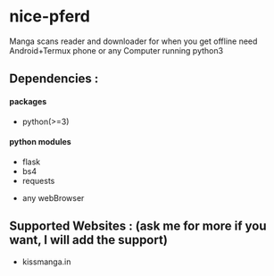 # nice-pferd
Manga scans reader and downloader for when you get offline need Android+Termux phone or any Computer running python3


## Dependencies :
#### packages
* python(>=3)
#### python modules
* flask
* bs4
* requests

+ any webBrowser

## Supported Websites : (ask me for more if you want, I will add the support)
* kissmanga.in
